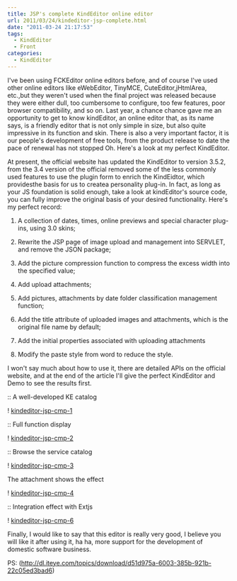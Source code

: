 ```yaml
---
title: JSP's complete KindEditor online editor
url: 2011/03/24/kindeditor-jsp-complete.html
date: "2011-03-24 21:17:53"
tags: 
  - KindEditor
  - Front
categories:
  - KindEditor
---
```


I've been using FCKEditor online editors before, and of course I've used other   online editors like eWebEditor, TinyMCE, CuteEditor,jHtmlArea, etc.,but they weren't used when the final project was released because they were either dull, too cumbersome to configure, too few features, poor browser compatibility, and so on. Last year, a chance chance gave me an opportunity to get to know kindEditor,   an online editor that, as its name says, is a friendly editor that is not only simple in size, but also quite impressive in its function and skin. There is also a very important factor, it is our people's development of free tools, from the product release to date the pace of renewal has not stopped Oh. Here's a look at my perfect KindEditor.  

<!--more-->

At present, the official website has updated the KindEditor to version 3.5.2, from the 3.4 version of the official removed some of the less commonly used features to use the plugin form to enrich the KindEidtor, which providesthe basis for us to createa personality plug-in. In fact, as long as your JS foundation is solid enough, take a look at kindEditor's source code, you can fully improve the original basis of your desired functionality. Here's my perfect record:

1. A collection of dates, times, online previews and special character plug-ins, using 3.0 skins;

2. Rewrite the JSP page of image upload and management into SERVLET, and remove the JSON package;

3. Add the picture compression function to compress the excess width into the specified value;

4. Add upload attachments;
 
5. Add pictures, attachments by date folder classification management function;

6. Add the title attribute of uploaded images and attachments, which is the original file name by default;

7. Add the initial properties associated with uploading attachments

8. Modify the paste style from word to reduce the style.

I won't say much about how to use it, there are detailed APIs on   the official website, and at the end of the article I'll give the perfect KindEditor and Demo to see the results first. 

:: A well-developed KE catalog

! [kindeditor-jsp-cmp-1](http://myblog.lisenhui.cn/2011/03-24-kindeditor-jsp-cmp-1.png-alias)

:: Full function display

! [kindeditor-jsp-cmp-2](http://myblog.lisenhui.cn/2011/03-24-kindeditor-jsp-cmp-2.png-alias)

:: Browse the service catalog

! [kindeditor-jsp-cmp-3](http://myblog.lisenhui.cn/2011/03-24-kindeditor-jsp-cmp-3.png-alias)

The attachment shows the effect

! [kindeditor-jsp-cmp-4](http://myblog.lisenhui.cn/2011/03-24-kindeditor-jsp-cmp-4.png-alias)

:: Integration effect with Extjs 

! [kindeditor-jsp-cmp-6](http://myblog.lisenhui.cn/2011/03-24-kindeditor-jsp-cmp-6.png-alias)

Finally, I would like to say that this editor is really very good, I believe you will like it after using it, ha ha, more support for the development of domestic software business.

PS: (http://dl.iteye.com/topics/download/d51d975a-6003-385b-921b-22c05ed3bad6)